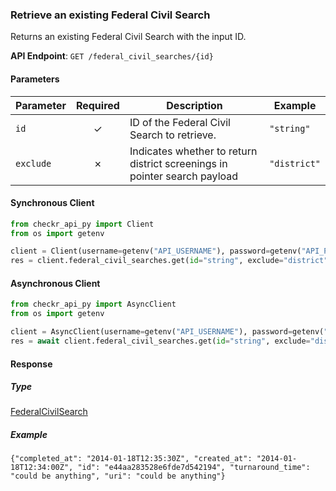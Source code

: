 
### Retrieve an existing Federal Civil Search <a name="get"></a>

Returns an existing Federal Civil Search with the input ID.


**API Endpoint**: `GET /federal_civil_searches/{id}`

#### Parameters

| Parameter | Required | Description | Example |
|-----------|:--------:|-------------|--------|
| `id` | ✓ | ID of the Federal Civil Search to retrieve. | `"string"` |
| `exclude` | ✗ | Indicates whether to return district screenings in pointer search payload | `"district"` |

#### Synchronous Client

```python
from checkr_api_py import Client
from os import getenv

client = Client(username=getenv("API_USERNAME"), password=getenv("API_PASSWORD"))
res = client.federal_civil_searches.get(id="string", exclude="district")

```

#### Asynchronous Client

```python
from checkr_api_py import AsyncClient
from os import getenv

client = AsyncClient(username=getenv("API_USERNAME"), password=getenv("API_PASSWORD"))
res = await client.federal_civil_searches.get(id="string", exclude="district")

```

#### Response

##### Type
[FederalCivilSearch](/checkr_api_py/types/models/federal_civil_search.py)

##### Example
`{"completed_at": "2014-01-18T12:35:30Z", "created_at": "2014-01-18T12:34:00Z", "id": "e44aa283528e6fde7d542194", "turnaround_time": "could be anything", "uri": "could be anything"}`
